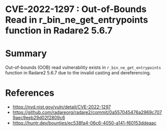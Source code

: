 # CVE-2022-1297 : Out-of-Bounds Read in r_bin_ne_get_entrypoints function in Radare2 5.6.7

# Summary
Out-of-bounds (OOB) read vulnerability exists in `r_bin_ne_get_entrypoints` function in Radare2 5.6.7 due to the invalid casting and dereferencing.



# References

- https://nvd.nist.gov/vuln/detail/CVE-2022-1297
- https://github.com/radareorg/radare2/commit/0a557045476a2969c7079aec9eeb29d02f2809c6	
- https://huntr.dev/bounties/ec538fa4-06c6-4050-a141-f60153ddeaac
